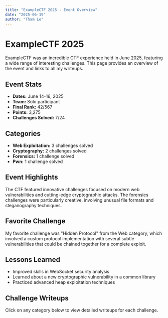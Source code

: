 ```yaml
---
title: "ExampleCTF 2025 - Event Overview"
date: "2025-06-19"
author: "Tham Le"
---
```


# ExampleCTF 2025

ExampleCTF was an incredible CTF experience held in June 2025, featuring a wide range of interesting challenges. This page provides an overview of the event and links to all my writeups.

## Event Stats

- **Dates:** June 14-16, 2025
- **Team:** Solo participant
- **Final Rank:** 42/567
- **Points:** 3,275
- **Challenges Solved:** 7/24

## Categories

- **Web Exploitation:** 3 challenges solved
- **Cryptography:** 2 challenges solved
- **Forensics:** 1 challenge solved
- **Pwn:** 1 challenge solved

## Event Highlights

The CTF featured innovative challenges focused on modern web vulnerabilities and cutting-edge cryptographic attacks. The forensics challenges were particularly creative, involving unusual file formats and steganography techniques.

## Favorite Challenge

My favorite challenge was "Hidden Protocol" from the Web category, which involved a custom protocol implementation with several subtle vulnerabilities that could be chained together for a complete exploit.

## Lessons Learned

- Improved skills in WebSocket security analysis
- Learned about a new cryptographic vulnerability in a common library
- Practiced advanced heap exploitation techniques

## Challenge Writeups

Click on any category below to view detailed writeups for each challenge.
